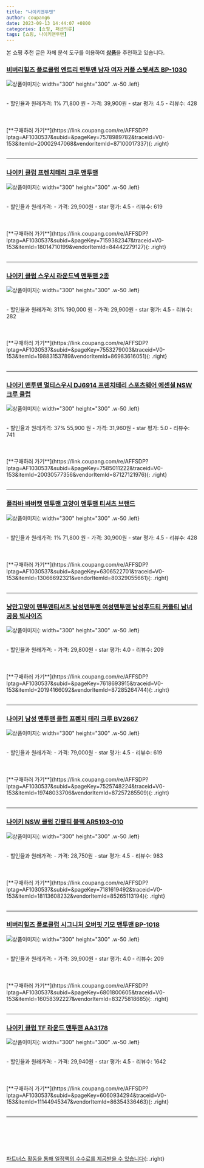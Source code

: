 ```yaml
---
title: "나이키맨투맨"
author: coupang6
date: 2023-09-13 14:44:07 +0800
categories: [쇼핑, 패션의류]
tags: [쇼핑, 나이키맨투맨]
---
```


본 쇼핑 추천 글은 자체 분석 도구를 이용하여 [**상품**](https://link.coupang.com/a/bao1ui)을 추천하고 있습니다.

### [비버리힐즈 폴로클럽 엔트리 맨투맨 남자 여자 커플 스웻셔츠 BP-1030](https://link.coupang.com/re/AFFSDP?lptag=AF1030537&subid=&pageKey=7578989782&traceid=V0-153&itemId=20002947068&vendorItemId=87100017337)

![상품이미지](https://thumbnail7.coupangcdn.com/thumbnails/remote/230x230ex/image/vendor_inventory/0a96/21a6720b94a699a91a077f54e2ef16d98bca7ba60115c6fd723a0bf643e5.jpg){: width="300" height="300" .w-50 .left}


<br>
- 할인율과 원래가격: 1%  71,800   원
- 가격: 39,900원
- star 평가: 4.5
- 리뷰수: 428
<br>
<br>
<br>
<br>
[**구매하러 가기**](https://link.coupang.com/re/AFFSDP?lptag=AF1030537&subid=&pageKey=7578989782&traceid=V0-153&itemId=20002947068&vendorItemId=87100017337){: .right}
<br>
<br>

---

### [나이키 클럽 프렌치테리 크루 맨투맨](https://link.coupang.com/re/AFFSDP?lptag=AF1030537&subid=&pageKey=7159382347&traceid=V0-153&itemId=18014710199&vendorItemId=84442279127)

![상품이미지](https://thumbnail9.coupangcdn.com/thumbnails/remote/230x230ex/image/vendor_inventory/8b5d/515b07f5db43601bd57a5d6b83c6f7cfe79af26c47b7294437d909e446b8.jpg){: width="300" height="300" .w-50 .left}


<br>
- 할인율과 원래가격: 
- 가격: 29,900원
- star 평가: 4.5
- 리뷰수: 619
<br>
<br>
<br>
<br>
[**구매하러 가기**](https://link.coupang.com/re/AFFSDP?lptag=AF1030537&subid=&pageKey=7159382347&traceid=V0-153&itemId=18014710199&vendorItemId=84442279127){: .right}
<br>
<br>

---

### [나이키 클럽 스우시 라운드넥 맨투맨 2종](https://link.coupang.com/re/AFFSDP?lptag=AF1030537&subid=&pageKey=7553279003&traceid=V0-153&itemId=19883153789&vendorItemId=86983616051)

![상품이미지](https://thumbnail7.coupangcdn.com/thumbnails/remote/230x230ex/image/vendor_inventory/e5c9/d4b002511a3988123faeca5cf9e1e12577a9b5481d0a8982351f547acf79.jpg){: width="300" height="300" .w-50 .left}


<br>
- 할인율과 원래가격: 31%  190,000   원
- 가격: 29,900원
- star 평가: 4.5
- 리뷰수: 282
<br>
<br>
<br>
<br>
[**구매하러 가기**](https://link.coupang.com/re/AFFSDP?lptag=AF1030537&subid=&pageKey=7553279003&traceid=V0-153&itemId=19883153789&vendorItemId=86983616051){: .right}
<br>
<br>

---

### [나이키 맨투맨 멀티스우시 DJ6914 프렌치테리 스포츠웨어 에센셜 NSW 크루 클럽](https://link.coupang.com/re/AFFSDP?lptag=AF1030537&subid=&pageKey=7585011222&traceid=V0-153&itemId=20030577356&vendorItemId=87127121976)

![상품이미지](https://thumbnail8.coupangcdn.com/thumbnails/remote/230x230ex/image/vendor_inventory/0528/f4372fa85f0cc163e22b497042fdefe2f5632ff62d4d88a56f374aeff2a3.jpg){: width="300" height="300" .w-50 .left}


<br>
- 할인율과 원래가격: 37%  55,900   원
- 가격: 31,960원
- star 평가: 5.0
- 리뷰수: 741
<br>
<br>
<br>
<br>
[**구매하러 가기**](https://link.coupang.com/re/AFFSDP?lptag=AF1030537&subid=&pageKey=7585011222&traceid=V0-153&itemId=20030577356&vendorItemId=87127121976){: .right}
<br>
<br>

---

### [플라바 바버캣 맨투맨 고양이 맨투맨 티셔츠 브랜드](https://link.coupang.com/re/AFFSDP?lptag=AF1030537&subid=&pageKey=6306522701&traceid=V0-153&itemId=13066692321&vendorItemId=80329055661)

![상품이미지](https://thumbnail8.coupangcdn.com/thumbnails/remote/230x230ex/image/vendor_inventory/8b51/306447ff6c074e17ec98a58b005601d992909e91cce667c7cb8289e90b35.jpg){: width="300" height="300" .w-50 .left}


<br>
- 할인율과 원래가격: 1%  71,800   원
- 가격: 30,900원
- star 평가: 4.5
- 리뷰수: 428
<br>
<br>
<br>
<br>
[**구매하러 가기**](https://link.coupang.com/re/AFFSDP?lptag=AF1030537&subid=&pageKey=6306522701&traceid=V0-153&itemId=13066692321&vendorItemId=80329055661){: .right}
<br>
<br>

---

### [낭만고양이 맨투맨티셔츠 남성맨투맨 여성맨투맨 남성후드티 커플티 남녀공용 빅사이즈](https://link.coupang.com/re/AFFSDP?lptag=AF1030537&subid=&pageKey=7618693915&traceid=V0-153&itemId=20194166092&vendorItemId=87285264744)

![상품이미지](https://thumbnail8.coupangcdn.com/thumbnails/remote/230x230ex/image/vendor_inventory/7928/350fc5bf178049d08034e2ccf1c960aeb69fc0c36021289d69eab2f77088.png){: width="300" height="300" .w-50 .left}


<br>
- 할인율과 원래가격: 
- 가격: 29,800원
- star 평가: 4.0
- 리뷰수: 209
<br>
<br>
<br>
<br>
[**구매하러 가기**](https://link.coupang.com/re/AFFSDP?lptag=AF1030537&subid=&pageKey=7618693915&traceid=V0-153&itemId=20194166092&vendorItemId=87285264744){: .right}
<br>
<br>

---

### [나이키 남성 맨투맨 클럽 프렌치 테리 크루 BV2667](https://link.coupang.com/re/AFFSDP?lptag=AF1030537&subid=&pageKey=7525748224&traceid=V0-153&itemId=19748033706&vendorItemId=87257285509)

![상품이미지](https://thumbnail6.coupangcdn.com/thumbnails/remote/230x230ex/image/vendor_inventory/a858/89f0f449123d05cc39bee42a943d6fb2b9dce2d764b522e5cbc049af76a8.png){: width="300" height="300" .w-50 .left}


<br>
- 할인율과 원래가격: 
- 가격: 79,000원
- star 평가: 4.5
- 리뷰수: 619
<br>
<br>
<br>
<br>
[**구매하러 가기**](https://link.coupang.com/re/AFFSDP?lptag=AF1030537&subid=&pageKey=7525748224&traceid=V0-153&itemId=19748033706&vendorItemId=87257285509){: .right}
<br>
<br>

---

### [나이키 NSW 클럽 긴팔티 블랙 AR5193-010](https://link.coupang.com/re/AFFSDP?lptag=AF1030537&subid=&pageKey=7181619492&traceid=V0-153&itemId=18113608232&vendorItemId=85265113194)

![상품이미지](https://thumbnail10.coupangcdn.com/thumbnails/remote/230x230ex/image/vendor_inventory/dbb9/b01353b4ccc8fd29f30a8d4a85633404230830697ebb1002015f76a00fde.jpg){: width="300" height="300" .w-50 .left}


<br>
- 할인율과 원래가격: 
- 가격: 28,750원
- star 평가: 4.5
- 리뷰수: 983
<br>
<br>
<br>
<br>
[**구매하러 가기**](https://link.coupang.com/re/AFFSDP?lptag=AF1030537&subid=&pageKey=7181619492&traceid=V0-153&itemId=18113608232&vendorItemId=85265113194){: .right}
<br>
<br>

---

### [비버리힐즈 폴로클럽 시그니처 오버핏 기모 맨투맨 BP-1018](https://link.coupang.com/re/AFFSDP?lptag=AF1030537&subid=&pageKey=6801800605&traceid=V0-153&itemId=16058392227&vendorItemId=83275818685)

![상품이미지](https://thumbnail7.coupangcdn.com/thumbnails/remote/230x230ex/image/vendor_inventory/16e8/03955132efa5fac8375b9e2ad0580b6561c63bf52d94a9fb0e7600707caa.jpg){: width="300" height="300" .w-50 .left}


<br>
- 할인율과 원래가격: 
- 가격: 39,900원
- star 평가: 4.0
- 리뷰수: 209
<br>
<br>
<br>
<br>
[**구매하러 가기**](https://link.coupang.com/re/AFFSDP?lptag=AF1030537&subid=&pageKey=6801800605&traceid=V0-153&itemId=16058392227&vendorItemId=83275818685){: .right}
<br>
<br>

---

### [나이키 클럽 TF 라운드 맨투맨 AA3178](https://link.coupang.com/re/AFFSDP?lptag=AF1030537&subid=&pageKey=6060934294&traceid=V0-153&itemId=11144945347&vendorItemId=86354336463)

![상품이미지](https://thumbnail7.coupangcdn.com/thumbnails/remote/230x230ex/image/vendor_inventory/fcb2/634cd455f8105843fe1df3da723dc2ad5f071da523f3627dc75ac1bae747.jpg){: width="300" height="300" .w-50 .left}


<br>
- 할인율과 원래가격: 
- 가격: 29,940원
- star 평가: 4.5
- 리뷰수: 1642
<br>
<br>
<br>
<br>
[**구매하러 가기**](https://link.coupang.com/re/AFFSDP?lptag=AF1030537&subid=&pageKey=6060934294&traceid=V0-153&itemId=11144945347&vendorItemId=86354336463){: .right}
<br>
<br>

---
<br><br><br><br><br> [파트너스 활동을 통해 일정액의 수수료를 제공받을 수 있습니다](https://link.coupang.com/a/bao1ui){: .right}